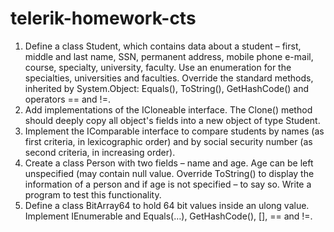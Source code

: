 # telerik-homework-cts
1. Define a class Student, which contains data about a student – first, middle and last name, SSN, permanent address, mobile phone e-mail, course, specialty, university, faculty. Use an enumeration for the specialties, universities and faculties. Override the standard methods, inherited by  System.Object: Equals(), ToString(), GetHashCode() and operators == and !=.
2. Add implementations of the ICloneable interface. The Clone() method should deeply copy all object's fields into a new object of type Student.
3. Implement the  IComparable<Student> interface to compare students by names (as first criteria, in lexicographic order) and by social security number (as second criteria, in increasing order).
4. Create a class Person with two fields – name and age. Age can be left unspecified (may contain null value. Override ToString() to display the information of a person and if age is not specified – to say so. Write a program to test this functionality.
5. Define a class BitArray64 to hold 64 bit values inside an ulong value. Implement IEnumerable<int> and Equals(…), GetHashCode(), [], == and !=.
